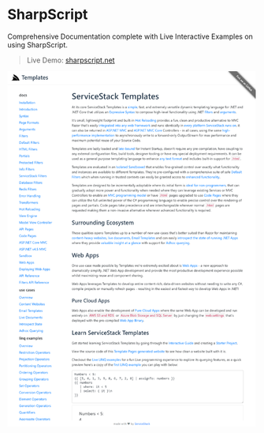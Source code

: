# SharpScript

Comprehensive Documentation complete with Live Interactive Examples on using SharpScript.

> Live Demo: [sharpscript.net](http://sharpscript.net)

[![](https://raw.githubusercontent.com/NetCoreApps/TemplatePages/master/src/wwwroot/assets/img/screenshot.png)](https://github.com/ServiceStack/sharpscript/tree/master/src)
